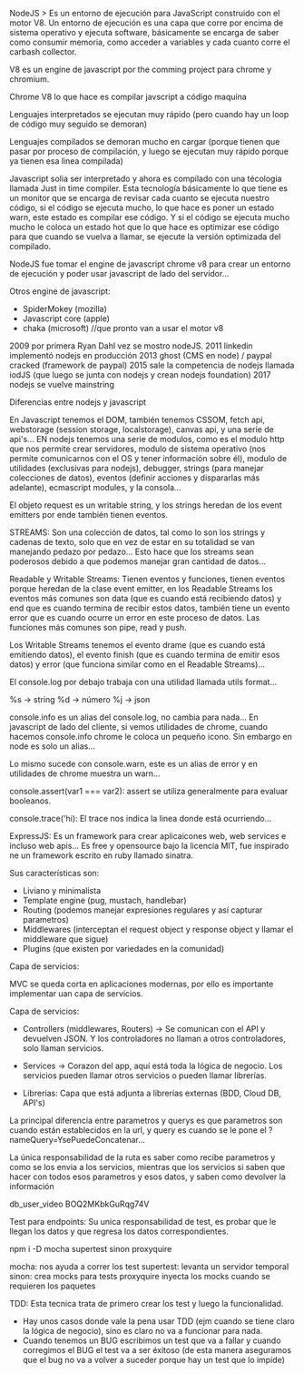 NodeJS > Es un entorno de ejecución para JavaScript construido con el motor V8.
Un entorno de ejecución es una capa que corre por encima de sistema operativo y ejecuta software,
básicamente se encarga de saber como consumir memoria, como acceder a variables y cada cuanto corre el carbash collector.

V8 es un engine de javascript por the comming project para chrome y chromium.

Chrome V8 lo que hace es compilar javscript a código maquína


Lenguajes interpretados se ejecutan muy rápido (pero cuando hay un loop de código muy seguido se demoran)

Lenguajes compilados se demoran mucho en cargar (porque tienen que pasar por proceso de compilación, y luego se ejecutan muy rápido porque ya tienen esa linea compilada)


Javascript solia ser interpretado y ahora es compilado con una técologia llamada Just in time compiler.
Esta tecnología básicamente lo que tiene es un monitor que se encarga de revisar cada cuanto se ejecuta nuestro código, si el código se ejecuta mucho, lo que hace es poner un estado warn, este estado es compilar ese código. Y si el código se ejecuta mucho mucho le coloca un estado hot que lo que hace es optimizar ese código para que cuando se vuelva a llamar, se ejecute la versión optimizada del compilado.


NodeJS fue tomar el engine de javascript chrome v8 para crear un entorno de ejecución y poder usar javascript de lado del servidor...

Otros engine de javascript:
- SpiderMokey (mozilla)
- Javascript core (apple)
- chaka (microsoft) //que pronto van a usar el motor v8

2009 por primera Ryan Dahl vez se mostro nodeJS.
2011 linkedin implementó nodejs en producción
2013 ghost (CMS en node) / paypal cracked (framework de paypal)
2015 sale la competencia de nodejs llamada iodJS (que luego se junta con nodejs y crean nodejs foundation)
2017 nodejs se vuelve mainstring


Diferencias entre nodejs y javascript

En Javascript tenemos el DOM, también tenemos CSSOM, fetch api, webstorage (session storage, localstorage), canvas api, y una serie de api's...
EN nodejs tenemos una serie de modulos, como es el modulo http que nos permite crear servidores, modulo de sistema operativo (nos permite comunicarnos con el OS y tener información sobre él), modulo de utilidades (exclusivas para nodejs), debugger, strings (para manejar colecciones de datos), eventos (definir acciones y dispararlas más adelante), ecmascript modules, y la consola...


El objeto request es un writable string, y los strings heredan de los event emitters por ende también tienen eventos.

STREAMS: Son una colección de datos, tal como lo son los strings y cadenas de texto, solo que en vez de estar en su totalidad se van manejando pedazo por pedazo...
Esto hace que los streams sean poderosos debido a que podemos manejar gran cantidad de datos...



Readable y Writable Streams: Tienen eventos y funciones, tienen eventos porque heredan de la clase event emitter, en los Readable Streams los eventos más comunes son data (que es cuando está recibiendo datos) y end que es cuando termina de recibir estos datos, también tiene un evento error que es cuando ocurre un error en este proceso de datos.
Las funciones más comunes son pipe, read y push. 

Los Writable Streams tenemos el evento drame (que es cuando está emitiendo datos), el evento finish (que es cuando termina de emitir esos datos) y error (que funciona similar como en el Readable Streams)...



El console.log por debajo trabaja con una utilidad llamada utils format...

%s -> string
%d -> número
%j -> json

console.info es un alias del console.log, no cambia para nada...
En javascript de lado del cliente, si vemos utilidades de chrome, cuando hacemos console.info chrome le coloca un pequeño icono. Sin embargo en node es solo un alias...

Lo mismo sucede con console.warn, este es un alias de error y en utilidades de chrome muestra un warn...

console.assert(var1 === var2): assert se utiliza generalmente para evaluar booleanos.

console.trace('hi): El trace nos indica la linea donde está ocurriendo...




ExpressJS: Es un framework para crear aplicaicones web, web services e incluso web apis... Es free y opensource bajo la licencia MIT, fue inspirado ne un framework escrito en ruby llamado sinatra.

Sus características son:
- Liviano y minimalista
- Template engine (pug, mustach, handlebar)
- Routing (podemos manejar expresiones regulares y así capturar parametros)
- Middlewares (interceptan el request object y response object y llamar el middleware que sigue)
- Plugins (que existen por variedades en la comunidad)



Capa de servicios: 

MVC se queda corta en aplicaciones modernas, por ello es importante implementar uan capa de servicios.

Capa de servicios:
- Controllers (middlewares, Routers) -> Se comunican con el API y devuelven JSON. Y los controladores no llaman a otros controladores, solo llaman servicios.

- Services -> Corazon del app, aquí está toda la lógica de negocio. Los servicios pueden llamar otros servicios o pueden llamar librerías.

- Librerias: Capa que está adjunta a librerías externas (BDD, Cloud DB, API's)

La principal diferencia entre parametros y querys es que parametros son cuando están establecidos en la url, y query es cuando se le pone el ?nameQuery=YsePuedeConcatenar...

La única responsabilidad de la ruta es saber como recibe parametros y como se los envia a los servicios, mientras que los servicios si saben que hacer con todos esos parametros y esos datos, y saben como devolver la información


db_user_video
BOQ2MKbkGuRqg74V


Test para endpoints: Su unica responsabilidad de test, es probar que le llegan los datos y que regresa los datos correspondientes.

npm i -D mocha supertest sinon proxyquire

mocha: nos ayuda a correr los test
supertest: levanta un servidor temporal
sinon: crea mocks para tests
proxyquire inyecta los mocks cuando se requieren los paquetes


TDD: Esta tecnica trata de primero crear los test y luego la funcionalidad.
- Hay unos casos donde vale la pena usar TDD (ejm cuando se tiene claro la lógica de negocio), sino es claro no va a funcionar para nada.
- Cuando tenemos un BUG escribimos un test que va a fallar y cuando corregimos el BUG el test va a ser éxitoso (de esta manera aseguramos que el bug no va a volver a suceder porque hay un test que lo impide)

